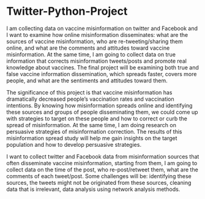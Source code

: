 # Twitter-Python-Project
I am collecting data on vaccine misinformation on twitter and Facebook and I want to examine how online misinformation disseminates: what are the sources of vaccine misinformation, who are re-tweeting/sharing them online, and what are the comments and attitudes toward vaccine misinformation. At the same time, I am going to collect data on true information that corrects misinformation tweets/posts and promote real knowledge about vaccines. The final project will be examining both true and false vaccine information dissemination, which spreads faster, covers more people, and what are the sentiments and attitudes toward them.

 

The significance of this project is that vaccine misinformation has dramatically decreased people’s vaccination rates and vaccination intentions. By knowing how misinformation spreads online and identifying these sources and groups of people disseminating them, we could come up with strategies to target on these people and how to correct or curb the spread of misinformation. At the same time, I am doing research on persuasive strategies of misinformation correction. The results of this misinformation spread study will help me gain insights on the target population and how to develop persuasive strategies.

 

I want to collect twitter and Facebook data from misinformation sources that often disseminate vaccine misinformation, starting from them, I am going to collect data on the time of the post, who re-post/retweet them, what are the comments of each tweet/post. Some challenges will be: identifying these sources, the tweets might not be originated from these sources, cleaning data that is irrelevant, data analysis using network analysis methods.

 
